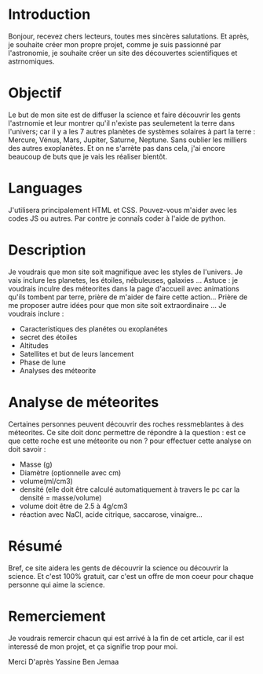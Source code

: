 # Introduction
Bonjour, recevez chers lecteurs, toutes mes sincères salutations.
Et après, je souhaite créer mon propre projet, comme je suis passionné par l'astronomie, je souhaite créer un site des découvertes scientifiques et astrnomiques.
# Objectif
Le but de mon site est de diffuser la science et faire découvrir les gents l'astrnomie et leur montrer qu'il n'existe pas seulemetent la terre dans l'univers; car il y a les 7 autres planètes de systèmes solaires à part la terre : Mercure, Vénus, Mars, Jupiter, Saturne, Neptune. Sans oublier les milliers des autres exoplanètes. Et on ne s'arrète pas dans cela, j'ai encore beaucoup de buts que je vais les réaliser bientôt.
# Languages
J'utilisera principalement HTML et CSS. Pouvez-vous m'aider avec les codes JS ou autres. Par contre je connaîs coder à l'aide de python.
# Description
Je voudrais que mon site soit magnifique avec les styles de l'univers. Je vais inclure les planetes, les étoiles, nébuleuses, galaxies ...
Astuce : je voudrais inculre des méteorites dans la page d'accueil avec animations qu'ils tombent par terre, prière de m'aider de faire cette action...
Prière de me proposer autre idées pour que mon site soit extraordinaire ...
Je voudrais inclure : 
- Caracteristiques des planétes ou exoplanétes
- secret des étoiles
- Altitudes
- Satellites et but de leurs lancement
- Phase de lune
- Analyses des méteorite
# Analyse de méteorites
Certaines personnes peuvent découvrir des roches ressmeblantes à des méteorites. Ce site doit donc permettre de répondre à la question : est ce que cette roche est une méteorite ou non ?
pour effectuer cette analyse on doit savoir :

- Masse (g)
- Diamètre (optionnelle avec cm)
- volume(ml/cm3)
- densité (elle doit être calculé automatiquement à travers le pc car la densité = masse/volume)
- volume doit être de 2.5 à 4g/cm3
- réaction avec NaCl, acide citrique, saccarose, vinaigre...

# Résumé
Bref, ce site aidera les gents de découvrir la science ou découvrir la science. Et c'est 100% gratuit, car c'est un offre de mon coeur pour chaque personne qui aime la science.
# Remerciement
Je voudrais remercir chacun qui est arrivé à la fin de cet article, car il est interessé de mon projet, et ça signifie trop pour moi.

Merci
D'après Yassine Ben Jemaa
